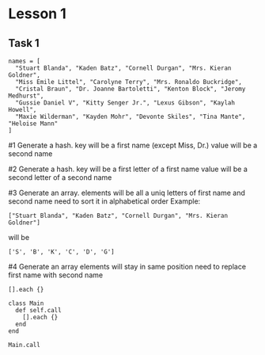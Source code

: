 # Lesson 1

## Task 1
```
names = [
  "Stuart Blanda", "Kaden Batz", "Cornell Durgan", "Mrs. Kieran Goldner",
  "Miss Emile Littel", "Carolyne Terry", "Mrs. Ronaldo Buckridge",
  "Cristal Braun", "Dr. Joanne Bartoletti", "Kenton Block", "Jeromy Medhurst",
  "Gussie Daniel V", "Kitty Senger Jr.", "Lexus Gibson", "Kaylah Howell",
  "Maxie Wilderman", "Kayden Mohr", "Devonte Skiles", "Tina Mante", "Heloise Mann"
]
```
#1
Generate a hash.
key will be a first name (except Miss, Dr.)
value will be a second name

#2
Generate a hash.
key will be a first letter of a first name
value will be a second letter of a second name

#3
Generate an array.
elements will be all a uniq letters of first name and second name
need to sort it in alphabetical order
Example: 
```
["Stuart Blanda", "Kaden Batz", "Cornell Durgan", "Mrs. Kieran Goldner"]
```
will be 
```
['S', 'B', 'K', 'C', 'D', 'G']
```

#4
Generate an array
elements will stay in same position
need to replace first name with second name

```
[].each {}

class Main
  def self.call
    [].each {}
  end
end

Main.call
```